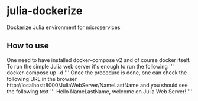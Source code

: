 # julia-dockerize
Dockerize Julia environment for microservices
## How to use
One need to have installed docker-compose v2 and of course docker itself.
To run the simple Julia web server it's enough to run the following
'''
docker-compose up -d
'''
Once the procedure is done, one can check the following URL in the browser
http://localhost:8000/JuliaWebServer/NameLastName
and you should see the following text
'''
Hello NameLastName, welcome on Julia Web Server!
'''
